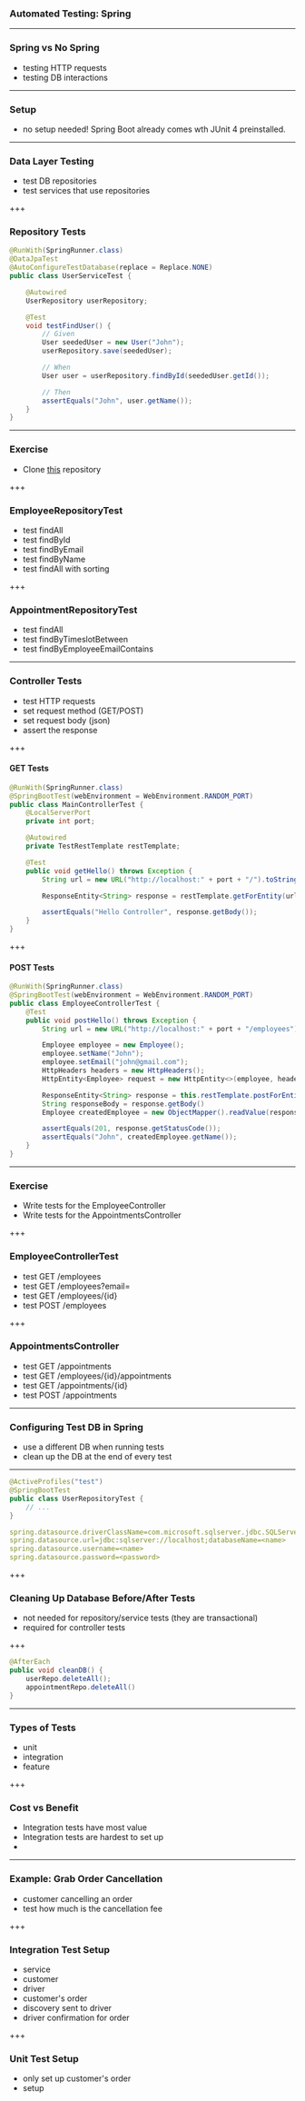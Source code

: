 ### Automated Testing: Spring

---

### Spring vs No Spring

- testing HTTP requests
- testing DB interactions

---

### Setup

- no setup needed! Spring Boot already comes wth JUnit 4 preinstalled.

---

### Data Layer Testing

- test DB repositories
- test services that use repositories

+++

### Repository Tests

```java
@RunWith(SpringRunner.class)
@DataJpaTest
@AutoConfigureTestDatabase(replace = Replace.NONE)
public class UserServiceTest {

    @Autowired
    UserRepository userRepository;

    @Test
    void testFindUser() {
        // Given
        User seededUser = new User("John");
        userRepository.save(seededUser);

        // When
        User user = userRepository.findById(seededUser.getId());

        // Then
        assertEquals("John", user.getName());
    }
}
```

---

### Exercise

- Clone [this](https://github.com/mingxiangchan/dell-spring-junit) repository

+++

### EmployeeRepositoryTest

- test <span class="text-blue">findAll</span>
- test <span class="text-blue">findById</span>
- test <span class="text-blue">findByEmail</span>
- test <span class="text-blue">findByName</span>
- test <span class="text-blue">findAll</span> with <span class="text-blue">sorting</span>

+++

### AppointmentRepositoryTest

- test <span class="text-blue">findAll</span>
- test <span class="text-blue">findByTimeslotBetween</span>
- test <span class="text-blue">findByEmployeeEmailContains</span>

---

### Controller Tests

- test HTTP requests
- set request method (GET/POST)
- set request body (json)
- assert the response

+++

#### GET Tests

```java
@RunWith(SpringRunner.class)
@SpringBootTest(webEnvironment = WebEnvironment.RANDOM_PORT)
public class MainControllerTest {
    @LocalServerPort
    private int port;

    @Autowired
    private TestRestTemplate restTemplate;

    @Test
    public void getHello() throws Exception {
        String url = new URL("http://localhost:" + port + "/").toString();

        ResponseEntity<String> response = restTemplate.getForEntity(url, String.class);

        assertEquals("Hello Controller", response.getBody());
    }
}
```

+++

#### POST Tests

```java
@RunWith(SpringRunner.class)
@SpringBootTest(webEnvironment = WebEnvironment.RANDOM_PORT)
public class EmployeeControllerTest {
    @Test
    public void postHello() throws Exception {
        String url = new URL("http://localhost:" + port + "/employees").toString();

        Employee employee = new Employee();
        employee.setName("John");
        employee.setEmail("john@gmail.com");
        HttpHeaders headers = new HttpHeaders();
        HttpEntity<Employee> request = new HttpEntity<>(employee, headers);

        ResponseEntity<String> response = this.restTemplate.postForEntity(url, request, String.class);
        String responseBody = response.getBody()
        Employee createdEmployee = new ObjectMapper().readValue(responseBody, Employee.class);

        assertEquals(201, response.getStatusCode());
        assertEquals("John", createdEmployee.getName());
    }
}
```

---

### Exercise

- Write tests for the EmployeeController
- Write tests for the AppointmentsController

+++


### EmployeeControllerTest

- test GET <span class="text-blue">/employees</span>
- test GET <span class="text-blue">/employees?email=<email></span>
- test GET <span class="text-blue">/employees/{id}</span>
- test POST <span class="text-blue">/employees</span>

+++

### AppointmentsController

- test GET <span class="text-blue">/appointments</span>
- test GET <span class="text-blue">/employees/{id}/appointments</span>
- test GET <span class="text-blue">/appointments/{id}</span>
- test POST <span class="text-blue">/appointments</span>

---

### Configuring Test DB in Spring

- use a different DB when running tests
- clean up the DB at the end of every test

---

```java
@ActiveProfiles("test")
@SpringBootTest
public class UserRepositoryTest {
    // ...
}
```

```yml
spring.datasource.driverClassName=com.microsoft.sqlserver.jdbc.SQLServerDriver
spring.datasource.url=jdbc:sqlserver://localhost;databaseName=<name>
spring.datasource.username=<name>
spring.datasource.password=<password>
```

+++

### Cleaning Up Database Before/After Tests

- not needed for repository/service tests (they are transactional)
- required for controller tests

+++

```java
@AfterEach
public void cleanDB() {
    userRepo.deleteAll();
    appointmentRepo.deleteAll()
}
```

---

### Types of Tests

- unit
- integration
- feature

+++

### Cost vs Benefit

- Integration tests have most value
- Integration tests are hardest to set up
- 

---

### Example: Grab Order Cancellation

- customer cancelling an order
- test how much is the cancellation fee

+++

### Integration Test Setup

- service
- customer
- driver
- customer's order
- discovery sent to driver
- driver confirmation for order

+++

### Unit Test Setup

- only set up customer's order
- setup 
